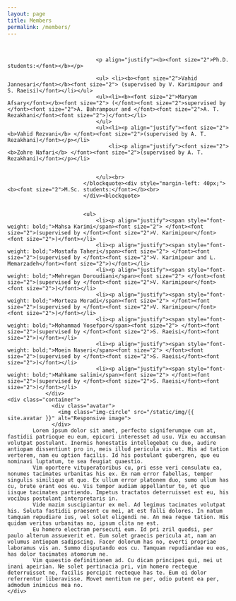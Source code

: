 ```yaml
---
layout: page
title: Members
permalink: /members/
---
```

</ul>
                                <br>

                                <p align="justify"><b><font size="2">Ph.D. students:</font></b></p>

                                <ul> <li><b><font size="2">Vahid Jannesari</font></b><font size="2"> (supervised by V. Karimipour and S. Raeisi)</font></li></ul>
                                <ul><li><b><font size="2">Maryam Afsary</font></b><font size="2"> (</font><font size="2">supervised by </font><font size="2">A. Bahrampour and </font><font size="2">A. T. Rezakhani</font><font size="2">)</font></li>
                                </ul>
                                <ul><li><p align="justify"><font size="2"><b>Vahid Rezvani</b> </font><font size="2">(supervised by A. T. Rezakhani)</font></p></li>
                                    <li><p align="justify"><font size="2"><b>Zohre Nafari</b> </font><font size="2">(supervised by A. T. Rezakhani)</font></p></li>
                                   

                                </ul><br>
                            </blockquote><div style="margin-left: 40px;"><b><font size="2">M.Sc. students:</font></b><br>
                            </div><blockquote>


                            <ul>
                                <li><p align="justify"><span style="font-weight: bold;">Mahsa Karimi</span><font size="2"> </font><font size="2">(supervised by </font><font size="2">V. Karimipour</font><font size="2">)</font></li>
                                <li><p align="justify"><span style="font-weight: bold;">Mostafa Taheri</span><font size="2"> </font><font size="2">(supervised by </font><font size="2">V. Karimipour and L. Memarzadeh</font><font size="2">)</font></li>
                                <li><p align="justify"><span style="font-weight: bold;">Mehregan Doroudiani</span><font size="2"> </font><font size="2">(supervised by </font><font size="2">V. Karimipour</font><font size="2">)</font></li>
                                <li><p align="justify"><span style="font-weight: bold;">Morteza Moradi</span><font size="2"> </font><font size="2">(supervised by </font><font size="2">V. Karimipour</font><font size="2">)</font></li>
                                <li><p align="justify"><span style="font-weight: bold;">Mohammad Yosefpor</span><font size="2"> </font><font size="2">(supervised by </font><font size="2">S. Raeisi</font><font size="2">)</font></li>
                                <li><p align="justify"><span style="font-weight: bold;">Moein Naseri</span><font size="2"> </font><font size="2">(supervised by </font><font size="2">S. Raeisi</font><font size="2">)</font></li>
                                <li><p align="justify"><span style="font-weight: bold;">Mahkame salimi</span><font size="2"> </font><font size="2">(supervised by </font><font size="2">S. Raeisi</font><font size="2">)</font></li>
                </div>
	<div class="container">
                  <div class="avatar">
                    <img class="img-circle" src="/static/img/{{ site.avatar }}" alt="Responsive image">
                  </div>
            Lorem ipsum dolor sit amet, perfecto signiferumque cum at, fastidii patrioque eu eum, epicuri interesset ad usu. Vix eu accumsan volutpat postulant. Inermis honestatis intellegebat cu duo, audire antiopam dissentiunt pro in, meis illud pericula vis et. His ad tation verterem, nam eu option facilis. Id his postulant gubergren, quo eu nominavi luptatum, te sea feugiat quaestio.     
            Vim oportere vituperatoribus cu, pri esse veri consulatu ea, nonumes tacimates urbanitas his ex. Ex nam error fabellas, tempor singulis similique ut quo. Ex ullum error platonem duo, sumo ullum has cu, brute erant eos eu. Vis tempor audiam appellantur te, et quo iisque tacimates partiendo. Impetus tractatos deterruisset est eu, his vocibus postulant interpretaris in.            
            Vide mazim suscipiantur ex mel. Ad legimus tacimates volutpat his. Soluta fastidii praesent cu mei, at est falli dolores. In natum tamquam repudiare ius, vel solet eligendi ne. An mea reque tation. His quidam veritus urbanitas no, ipsum clita ne est.         
            Eu homero electram persecuti eum. Id pri zril quodsi, per paulo alterum assueverit et. Eum solet graecis pericula at, nam an volumus antiopam sadipscing. Facer dolorum has no, everti propriae laboramus vis an. Summo disputando eos cu. Tamquam repudiandae eu eos, has dolor tacimates atomorum ne.            
            Vim quaestio definitionem ad. Cu dicam principes qui, mei ut inani apeirian. Ne solet pertinacia pri, vim homero recteque deterruisset ne, facilis percipit recteque has te. Eum ei dolor referrentur liberavisse. Movet mentitum ne per, odio putent ea per, admodum inimicus mea no.
    </div>
</section>
